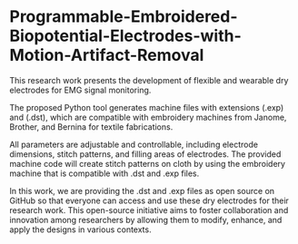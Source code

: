 # Programmable-Embroidered-Biopotential-Electrodes-with-Motion-Artifact-Removal


This research work presents the development of flexible and wearable dry electrodes for EMG signal monitoring.

The proposed Python tool generates machine files with extensions (.exp) and (.dst), which are compatible with embroidery machines from Janome, Brother, and Bernina for textile fabrications.

All parameters are adjustable and controllable, including electrode dimensions, stitch patterns, and filling areas of electrodes. The provided machine code will create stitch patterns on cloth by using the embroidery machine that is compatible with .dst and .exp files.

In this work, we are providing the .dst and .exp files as open source on GitHub so that everyone can access and use these dry electrodes for their research work. This open-source initiative aims to foster collaboration and innovation among researchers by allowing them to modify, enhance, and apply the designs in various contexts.
